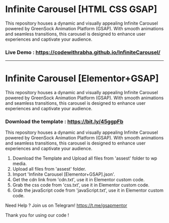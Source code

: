 # Infinite Carousel [HTML CSS GSAP]
This repository houses a dynamic and visually appealing Infinite Carousel powered by GreenSock Animation Platform (GSAP). With smooth animations and seamless transitions, this carousel is designed to enhance user experiences and captivate your audience.

### Live Demo : https://codewithrabha.github.io/InfiniteCarousel/

------------------------------------------------------------------


# Infinite Carousel [Elementor+GSAP]

This repository houses a dynamic and visually appealing Infinite Carousel powered by GreenSock Animation Platform (GSAP). With smooth animations and seamless transitions, this carousel is designed to enhance user experiences and captivate your audience.

### Download the template : https://bit.ly/45ggpFb

This repository houses a dynamic and visually appealing Infinite Carousel powered by GreenSock Animation Platform (GSAP). With smooth animations and seamless transitions, this carousel is designed to enhance user experiences and captivate your audience.

1. Download the Template and Upload all files from 'assest' folder to wp media.
2. Upload all files from 'assest' folder.
3. Import 'Infinite Carousel [Elementor+GSAP].json'.
4. Get the cdn link from 'cdn.txt', use it in Elementor custom code.
5. Grab the css code from 'css.txt', use it in Elementor custom code.
6. Grab the javaScript code from 'javaScript.txt', use it in Elementor custom code.


Need Help ? Join us on Telegram!
https://t.me/gsapmentor


Thank you for using our code !
